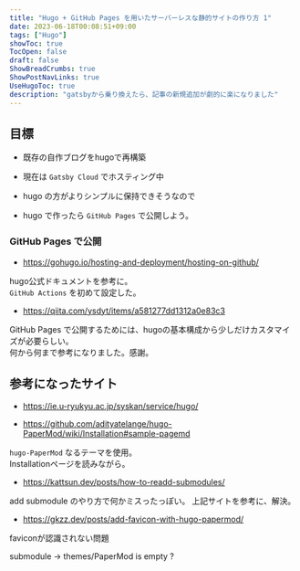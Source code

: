 ```yaml
---
title: "Hugo + GitHub Pages を用いたサーバーレスな静的サイトの作り方 1"
date: 2023-06-18T00:08:51+09:00
tags: ["Hugo"]
showToc: true
TocOpen: false
draft: false
ShowBreadCrumbs: true
ShowPostNavLinks: true
UseHugoToc: true
description: "gatsbyから乗り換えたら、記事の新規追加が劇的に楽になりました"
---
```


## 目標

- 既存の自作ブログをhugoで再構築
 - 現在は `Gatsby Cloud` でホスティング中
 - hugo の方がよりシンプルに保持できそうなので

- hugo で作ったら `GitHub Pages` で公開しよう。

### GitHub Pages で公開

- https://gohugo.io/hosting-and-deployment/hosting-on-github/

hugo公式ドキュメントを参考に。  
`GitHub Actions` を初めて設定した。

- https://qiita.com/ysdyt/items/a581277dd1312a0e83c3

GitHub Pages で公開するためには、hugoの基本構成から少しだけカスタマイズが必要らしい。  
何から何まで参考になりました。感謝。

## 参考になったサイト

- https://ie.u-ryukyu.ac.jp/syskan/service/hugo/

- https://github.com/adityatelange/hugo-PaperMod/wiki/Installation#sample-pagemd

`hugo-PaperMod` なるテーマを使用。  
Installationページを読みながら。

- https://kattsun.dev/posts/how-to-readd-submodules/

add submodule のやり方で何かミスったっぽい。
上記サイトを参考に、解決。

- https://gkzz.dev/posts/add-favicon-with-hugo-papermod/

faviconが認識されない問題

submodule -> themes/PaperMod is empty ?

